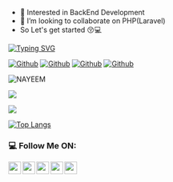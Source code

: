 
- 👀 Interested in BackEnd Development 
- 💞️ I’m looking to collaborate on PHP(Laravel)
- So Let's get started 😚💻

[![Typing SVG](https://readme-typing-svg.herokuapp.com?color=1A7DF7&center=true&vCenter=true&lines=I+am+Md.+Jannat+UL+Naim%F0%9F%91%8B;AssalamuAlaikum+Everyone)](https://git.io/typing-svg)
<br/>

[![Github](https://img.shields.io/github/followers/Naim317?style=social)](https://github.com/Naim317)
[![Github](https://img.shields.io/github/last-commit/Naim317/Naim317)](https://github.com/Naim317)
[![Github](https://img.shields.io/github/stars/Naim317?style=social)](https://github.com/Naim317)
[![Github](https://img.shields.io/github/watchers/Naim317/Naim317?style=social)](https://github.com/Naim317)
<p align="left"> <img src="https://komarev.com/ghpvc/?username=Naim317" alt="NAYEEM" /> </p>

![](https://camo.githubusercontent.com/992babdffd8c74a1502de375fbdf7e4d54773242/68747470733a2f2f6d656469612e67697068792e636f6d2f6d656469612f53576f536b4e36447854737a71494b4571762f67697068792e676966)

 <img src="https://github-readme-stats.vercel.app/api?username=Naim317&&show_icons=true&title_color=ffffff&icon_color=bb2acc&text_color=daf7dc&bg_color=151515">

[![Top Langs](https://github-readme-stats.vercel.app/api/top-langs/?username=Naim317&layout=compactshow_icons=true&theme=tokyonight)](https://github.com/Naim317/)

### :computer: Follow Me ON:


<a href="https://www.linkedin.com/in/md-jannat-ul-naim-a1b020166">
  <img align="left" width="25px" src="https://img.icons8.com/color/48/000000/linkedin.png" />
</a>
<a href="https://github.com/Naim317">
  <img align="left"  width="25px" src="https://img.icons8.com/fluent/48/000000/github.png"/>
</a>
<a href="https://t.me/Nayeem317">
  <img align="left" width="25px" src="https://img.icons8.com/fluent/48/000000/telegram-app.png"/>
</a>
<a href="mailto:jannatulnayem446@gmail.com">
  <img align="left" width="25px" src="https://img.icons8.com/fluent/48/000000/gmail.png"/>
</a>
<a href="https://www.facebook.com/JNayeem317">
  <img align="left" width="25px" src="https://img.icons8.com/color/48/000000/facebook-new.png"/>
</a>
</br>

<!---
Naim317/Naim317 is a ✨ special ✨ repository because its `README.md` (this file) appears on your GitHub profile.
You can click the Preview link to take a look at your changes.
--->
